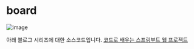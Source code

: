 # board

![image](https://user-images.githubusercontent.com/43626362/212703004-6adfd3d5-b508-47c6-866b-20b01bbd2fcf.png)

아래 블로그 시리즈에 대한 소스코드입니다.
[코드로 배우는 스프링부트 웹 프로젝트](https://velog.io/@tank3a/series/%EC%BD%94%EB%93%9C%EB%A1%9C-%EB%B0%B0%EC%9A%B0%EB%8A%94-%EC%8A%A4%ED%94%84%EB%A7%81%EB%B6%80%ED%8A%B8-%EC%9B%B9-%ED%94%84%EB%A1%9C%EC%A0%9D%ED%8A%B8)

